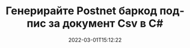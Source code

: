 ---
############################# Static ############################
layout: "auto-gen-signature"
date: 2022-03-01T15:12:22
draft: false
operation: Sign
signaturetype: Barcode
codetype: Postnet
fileformat: Csv
productName: .NET
lang: bg
productCode: net
otherformats: pdf doc docx docm dot dotm dotx odt ott rtf xls xlsx xlsm xlsb csv ods ots xltx xltm ppt pptx pps ppsx odp otp potx potm pptm ppsm png jpg bmp gif tiff svg webp wmf
breadcrumb: Put  Barcode signature on Csv for C#

############################# Head ############################
head_title: "eSign Csv документ с Postnet баркод в C#"
head_description: "Създайте Postnet баркод подпис и го поставете в Csv документ с .NET, като използвате няколко реда код. Използвайте API на GroupDocs Document Signature за подписване на различни файлови формати."

############################# Header ############################
title: "Генерирайте Postnet баркод подпис за документ Csv в C#"
description: "Електронно подпишете вашите Csv бизнес документи с Postnet баркод. Генерирайте баркод подпис бързо и лесно с няколко реда код, за да зададете опции за подписване."
bg_image: "https://cms.admin.containerize.com/templates/aspose/App_Themes/V3/images/bg/header1.png"
bg_overlay: false
button:
    enable: true

############################# SubMenu ############################
submenu:
    enable: true

    left:
        img_alt: "GroupDocs.Signature for .NET"
        image: "https://cms.admin.containerize.com/templates/groupdocs/images/product-logos/90x90-noborder/groupdocs-signature-net.png"
        product: "GroupDocs.Signature"
        platform: ".NET"



############################# About ############################
about:
    enable: true
    title: "Относно API за подписи на баркодове на GroupDocs.Signature for .NET."
    content: |
        [GroupDocs.Signature for .NET](https://products.groupdocs.com/signature/net/) е бърз и лесен API за управление на електронно подписване на цифрови документи с помощта на типове баркодове като UPCA, UPCE, EAN13, EAN14, Code39, Code39Extended, Code128, Codabar, Postnet, ISBN , ITF14 и много други. Клиентите могат лесно да създават баркодове, предоставящи необходимия текст, и да ги поставят в PDF, Microsoft Office Words документи, Microsoft Office Excel работни книги, MS PowerPoint презентации, Adobe Photoshop файлове и различни формати на изображения. Баркодовете, поставени в документи, могат да бъдат актуализирани, търсени, потвърдени, изтрити или визуализирани. Освен това се поддържа персонализиране на баркодове.
    

############################# Steps ############################
steps:
    enable: true
    title_left: "Стъпки за подписване на Csv с Barcode в C#"
    content_left: |
        [GroupDocs.Signature for .NET](https://products.groupdocs.com/signature/net/) предоставя възможност за бързо и лесно подписване на Csv документи с Barcode подписи.
        
        * Създайте екземпляр на клас подпис, предоставящ файл Csv, който трябва да се подписва като път или поток от памет
        * Създайте клас SignOptions и задайте всички изисквани данни.
        * Извикване на метода Signature.Sign(), предаващ изходен файл Csv или поток от памет

    title_right: " Системни изисквания"
    content_right: |
        GroupDocs.Signature for .NET се поддържат от всички основни платформи и операционни системи. Преди да изпълните кода по-долу, моля, уверете се, че имате следните предпоставки, инсталирани на вашата система.

        * Операционни системи: Microsoft Windows, Linux, MacOS
        * Среди за разработка: Microsoft Visual Studio, Xamarin, MonoDevelop
        * Frameworks: .NET Framework, .NET Standard, .NET Core, Mono
        * Вземете най-новия GroupDocs.Signature for .NET от [Nuget](https://www.nuget.org/packages/groupdocs.signature)
         
    code: |
        ```csharp    
        
        // Set up input Csv file
        string filePath = "input.csv";
        // Set up output file
        string outputFilePath = "output.csv";

        // Instantiate Signature for input file
        using (var signature = new GroupDocs.Signature.Signature(filePath))
        {
                // create barcode option with predefined barcode text
                var options = new BarcodeSignOptions("BC12345678")
                {
                    // setup Barcode encoding type
                    EncodeType = BarcodeTypes.Postnet,

                    // set signature position
                    Left = 50,
                    Top = 50,
                    Width = 200,
                    Height = 50                                        
                };
                
                // sign Csv document
                SignResult result = signature.Sign(outputFilePath, options);
        }

        ```

############################# Demos ############################
demos:
    enable: true
    title: "Подписване на Csv документи с Barcode Демо на живо"
    content: |
       Подпишете файл Csv с различни подписи точно сега, като посетите уебсайта [GroupDocs.Signature App](https://products.groupdocs.app/signature/family). Безплатна онлайн демонстрация ви очаква.

        
############################# About Formats ############################
about_formats:
    enable: true
    format:
        # format loop
        - icon: "fas fa-barcode"
          title: "About Postnet Barcode"
          content: |
            POSTNET (Teхника за кодиране на пощенски цифри) е символ на баркод, използван от Пощенската служба на Съединените щати за подпомагане на насочването на пощата.
          characterset: |
             Цифри (0-9).
          textcapacity: |
             До 11 знака.
          image: |
             iVBORw0KGgoAAAANSUhEUgAAACcAAAAjCAYAAAAXMhMjAAAAAXNSR0IArs4c6QAAAARnQU1BAACxjwv8YQUAAAAJcEhZcwAADsMAAA7DAcdvqGQAAACeSURBVFhH7c7BCkMxEELR/P9Pp1LoRrCXpi4Cbw5kIRKZtS82x52a407Ncae+HrfWer8Pyr+i/3NcQv/nuIT+z3EJ/X/Ocf9mlxuhsXZ2uREaa2eXG6Gxdna5ERprZ5cbobF2drkRGmtnlxuhsXZ2uREaa2eXG6Gxdna5ERprZ5cbobF2drkRGmtnlxuhsXZ2ubnAHHdqjjt18XF7vwDevzbHqsQWPwAAAABJRU5ErkJggg==

          link: ""

############################# More Formats ############################
more_formats:
    enable: true
    title: "Други поддържани подписи Barcode за C#"
    content: |
        "Можете също да подпишете Csv с други типове подписи. Моля, вижте списъка по-долу."
    format: 
        
       
back_to_top:
    enable: true
---
